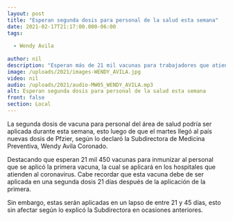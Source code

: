 ```yaml
---
layout: post
title: "Esperan segunda dosis para personal de la salud esta semana"
date: 2021-02-17T21:17:00.000-06:00
tags:
  
  - Wendy Avila
  
author: nil
description: "Esperan más de 21 mil vacunas para trabajadores que atienden COVID."
image: /uploads/2021/images-WENDY_AVILA.jpg
video: nil
audio: /uploads/2021/audio-MW05_WENDY_AVILA.mp3
alt: Esperan segunda dosis para personal de la salud esta semana
front: false
section: Local
---
```


La segunda dosis de vacuna para personal del área de salud podría ser aplicada durante esta semana, esto luego de que el martes llegó al país nuevas dosis de Pfzier, según lo declaró la Subdirectora de Medicina Preventiva, Wendy Avila Coronado. 

Destacando que esperan 21 mil 450 vacunas para inmunizar al personal que se aplicó la primera vacuna, la cual se aplicará en los hospitales que atienden al coronavirus. Cabe recordar que esta vacuna debe de ser aplicada en una segunda dosis 21 días después de la aplicación de la primera.

Sin embargo, estas serán aplicadas en un lapso de entre 21 y 45 días, esto sin afectar según lo explicó la Subdirectora en ocasiones anteriores.